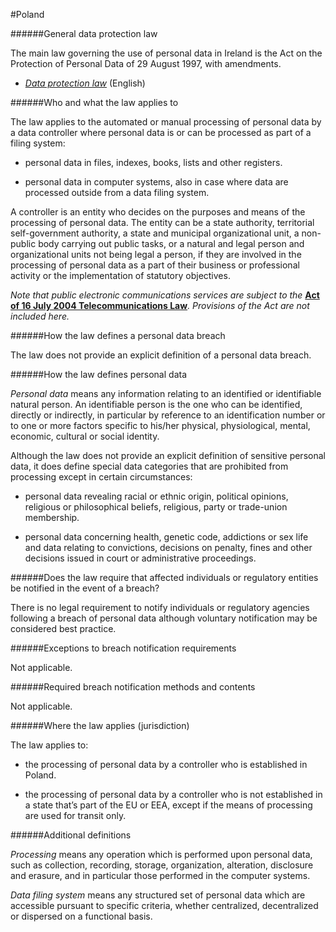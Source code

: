 #Poland


######General data protection law



The main law governing the use of personal data in Ireland is the Act on the Protection of Personal Data of 29 August 1997, with amendments.



-   [*Data protection law*](http://www.giodo.gov.pl/144/id_art/171/j/en/) (English)



######Who and what the law applies to



The law applies to the automated or manual processing of personal data by a data controller where personal data is or can be processed as part of a filing system:



-   personal data in files, indexes, books, lists and other registers.





-   personal data in computer systems, also in case where data are processed outside from a data filing system.



A controller is an entity who decides on the purposes and means of the processing of personal data. The entity can be a state authority, territorial self-government authority, a state and municipal organizational unit, a non-public body carrying out public tasks, or a natural and legal person and organizational units not being legal a person, if they are involved in the processing of personal data as a part of their business or professional activity or the implementation of statutory objectives.



*Note that public electronic communications services are subject to the* [**Act of 16 July 2004 Telecommunications Law**](http://www.en.uke.gov.pl/telecommunications-act-77)*. Provisions of the Act are not included here.*



######How the law defines a personal data breach



The law does not provide an explicit definition of a personal data breach.



######How the law defines personal data



*Personal data* means any information relating to an identified or identifiable natural person. An identifiable person is the one who can be identified, directly or indirectly, in particular by reference to an identification number or to one or more factors specific to his/her physical, physiological, mental, economic, cultural or social identity.



Although the law does not provide an explicit definition of sensitive personal data, it does define special data categories that are prohibited from processing except in certain circumstances:



-   personal data revealing racial or ethnic origin, political opinions, religious or philosophical beliefs, religious, party or trade-union membership.





-   personal data concerning health, genetic code, addictions or sex life and data relating to convictions, decisions on penalty, fines and other decisions issued in court or administrative proceedings.



######Does the law require that affected individuals or regulatory entities be notified in the event of a breach?



There is no legal requirement to notify individuals or regulatory agencies following a breach of personal data although voluntary notification may be considered best practice.



######Exceptions to breach notification requirements



Not applicable.



######Required breach notification methods and contents



Not applicable.



######Where the law applies (jurisdiction)



The law applies to:



-   the processing of personal data by a controller who is established in Poland.





-   the processing of personal data by a controller who is not established in a state that’s part of the EU or EEA, except if the means of processing are used for transit only.



######Additional definitions



*Processing* means any operation which is performed upon personal data, such as collection, recording, storage, organization, alteration, disclosure and erasure, and in particular those performed in the computer systems.



*Data filing system* means any structured set of personal data which are accessible pursuant to specific criteria, whether centralized, decentralized or dispersed on a functional basis.

